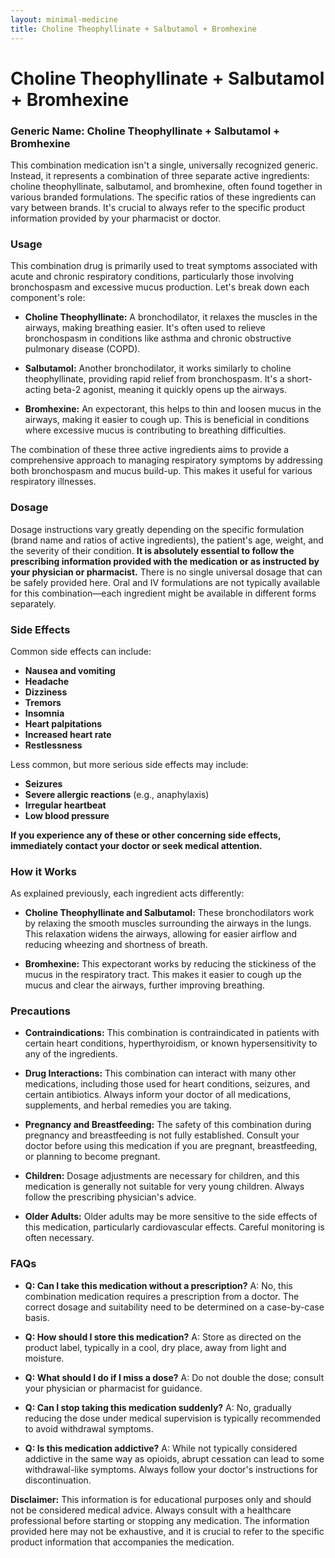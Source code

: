 ```yaml
---
layout: minimal-medicine
title: Choline Theophyllinate + Salbutamol + Bromhexine
---
```


# Choline Theophyllinate + Salbutamol + Bromhexine
### Generic Name:  Choline Theophyllinate + Salbutamol + Bromhexine

This combination medication isn't a single, universally recognized generic. Instead, it represents a combination of three separate active ingredients: choline theophyllinate, salbutamol, and bromhexine, often found together in various branded formulations.  The specific ratios of these ingredients can vary between brands. It's crucial to always refer to the specific product information provided by your pharmacist or doctor.


### Usage

This combination drug is primarily used to treat symptoms associated with acute and chronic respiratory conditions, particularly those involving bronchospasm and excessive mucus production.  Let's break down each component's role:

* **Choline Theophyllinate:** A bronchodilator, it relaxes the muscles in the airways, making breathing easier.  It's often used to relieve bronchospasm in conditions like asthma and chronic obstructive pulmonary disease (COPD).

* **Salbutamol:** Another bronchodilator, it works similarly to choline theophyllinate, providing rapid relief from bronchospasm.  It's a short-acting beta-2 agonist, meaning it quickly opens up the airways.

* **Bromhexine:** An expectorant, this helps to thin and loosen mucus in the airways, making it easier to cough up.  This is beneficial in conditions where excessive mucus is contributing to breathing difficulties.

The combination of these three active ingredients aims to provide a comprehensive approach to managing respiratory symptoms by addressing both bronchospasm and mucus build-up.  This makes it useful for various respiratory illnesses.


### Dosage

Dosage instructions vary greatly depending on the specific formulation (brand name and ratios of active ingredients), the patient's age, weight, and the severity of their condition.  **It is absolutely essential to follow the prescribing information provided with the medication or as instructed by your physician or pharmacist.**  There is no single universal dosage that can be safely provided here.  Oral and IV formulations are not typically available for this combination—each ingredient might be available in different forms separately.


### Side Effects

Common side effects can include:

* **Nausea and vomiting**
* **Headache**
* **Dizziness**
* **Tremors**
* **Insomnia**
* **Heart palpitations**
* **Increased heart rate**
* **Restlessness**

Less common, but more serious side effects may include:

* **Seizures**
* **Severe allergic reactions** (e.g., anaphylaxis)
* **Irregular heartbeat**
* **Low blood pressure**


**If you experience any of these or other concerning side effects, immediately contact your doctor or seek medical attention.**


### How it Works

As explained previously, each ingredient acts differently:

* **Choline Theophyllinate and Salbutamol:** These bronchodilators work by relaxing the smooth muscles surrounding the airways in the lungs. This relaxation widens the airways, allowing for easier airflow and reducing wheezing and shortness of breath.

* **Bromhexine:** This expectorant works by reducing the stickiness of the mucus in the respiratory tract. This makes it easier to cough up the mucus and clear the airways, further improving breathing.


### Precautions

* **Contraindications:**  This combination is contraindicated in patients with certain heart conditions, hyperthyroidism, or known hypersensitivity to any of the ingredients.

* **Drug Interactions:**  This combination can interact with many other medications, including those used for heart conditions, seizures, and certain antibiotics.  Always inform your doctor of all medications, supplements, and herbal remedies you are taking.

* **Pregnancy and Breastfeeding:** The safety of this combination during pregnancy and breastfeeding is not fully established.  Consult your doctor before using this medication if you are pregnant, breastfeeding, or planning to become pregnant.

* **Children:** Dosage adjustments are necessary for children, and this medication is generally not suitable for very young children. Always follow the prescribing physician's advice.

* **Older Adults:** Older adults may be more sensitive to the side effects of this medication, particularly cardiovascular effects. Careful monitoring is often necessary.


### FAQs

* **Q: Can I take this medication without a prescription?**  A: No, this combination medication requires a prescription from a doctor.  The correct dosage and suitability need to be determined on a case-by-case basis.

* **Q: How should I store this medication?** A: Store as directed on the product label, typically in a cool, dry place, away from light and moisture.

* **Q: What should I do if I miss a dose?** A:  Do not double the dose; consult your physician or pharmacist for guidance.

* **Q: Can I stop taking this medication suddenly?** A:  No, gradually reducing the dose under medical supervision is typically recommended to avoid withdrawal symptoms.

* **Q: Is this medication addictive?**  A: While not typically considered addictive in the same way as opioids, abrupt cessation can lead to some withdrawal-like symptoms.  Always follow your doctor's instructions for discontinuation.

**Disclaimer:** This information is for educational purposes only and should not be considered medical advice.  Always consult with a healthcare professional before starting or stopping any medication.  The information provided here may not be exhaustive, and it is crucial to refer to the specific product information that accompanies the medication.
